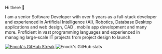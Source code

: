 Hi there 👋

I am a senior Software Developer with over 5 years as a full-stack developer and experienced in Artificial Intelligence (AI), Robotics, Database Desktop applications and web design, CAD , mobile app development and many more. Proficient in vast programming languages and experienced in managing large-scale IT projects from project design to launch.

[![Enock's GitHub Streak](https://streak-stats.demolab.com/?user=katikuuu&theme=highcontrast)](https://git.io/streak-stats)  ![Enock's GitHub stats](https://github-readme-stats.vercel.app/api?username=katikuuu&count_private=true&show_icons=true&theme=highcontrast)







